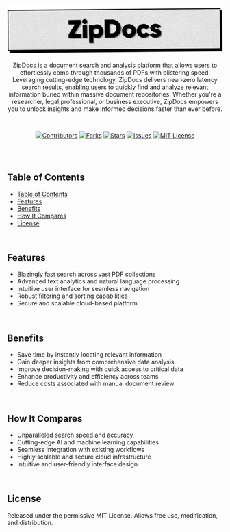 <p align="center">
   <img src="https://github.com/harehimself/zipdocs/blob/master/zipdocs.png">
</p>

<p align="center">
   ZipDocs is a document search and analysis platform that allows users to effortlessly comb through thousands of PDFs with blistering speed. Leveraging cutting-edge technology, ZipDocs delivers near-zero latency search results, enabling users to quickly find and analyze relevant information buried within massive document repositories. Whether you're a researcher, legal professional, or business executive, ZipDocs empowers you to unlock insights and make informed decisions faster than ever before.
</p>
<br>

<p align="center">
  <a href="https://github.com/harehimself/zipdocs/graphs/contributors">
    <img src="https://img.shields.io/github/contributors/harehimself/zipdocs" alt="Contributors"></a>
  <a href="https://github.com/harehimself/zipdocs/network/members">
    <img src="https://img.shields.io/github/forks/harehimself/zipdocs" alt="Forks"></a>
  <a href="https://github.com/harehimself/zipdocs/stargazers">
    <img src="https://img.shields.io/github/stars/harehimself/zipdocs" alt="Stars"></a>
  <a href="https://github.com/harehimself/zipdocs/issues">
    <img src="https://img.shields.io/github/issues/harehimself/zipdocs" alt="Issues"></a>
  <a href="https://github.com/harehimself/zipdocs/blob/main/LICENSE">
    <img src="https://img.shields.io/github/license/harehimself/zipdocs" alt="MIT License"></a>
</p>

<br><br>

## Table of Contents
- [Table of Contents](#table-of-contents)
- [Features](#features)
- [Benefits](#features)
- [How It Compares](#features)
- [License](#license)
<br>

## Features
- Blazingly fast search across vast PDF collections
- Advanced text analytics and natural language processing
- Intuitive user interface for seamless navigation
- Robust filtering and sorting capabilities
- Secure and scalable cloud-based platform
<br>

## Benefits
- Save time by instantly locating relevant information
- Gain deeper insights from comprehensive data analysis
- Improve decision-making with quick access to critical data
- Enhance productivity and efficiency across teams
- Reduce costs associated with manual document review
<br>

## How It Compares
- Unparalleled search speed and accuracy
- Cutting-edge AI and machine learning capabilities
- Seamless integration with existing workflows
- Highly scalable and secure cloud infrastructure
- Intuitive and user-friendly interface design
<br>

## License
Released under the permissive MIT License. Allows free use, modification, and distribution.
